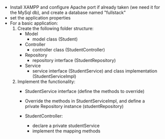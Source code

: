 * Install XAMPP and configure Apache port if already taken (we need it for the MySql db), and create a database named "fullstack"
* set the application properties
* For a basic application:
  1. Create the following folder structure:
      - Model
          - model class (Student)
      - Controller
          - controller class (StudentController)
      - Repository
          - repository interface (StudentRepository)
      - Service
          - service interface (StudentService) and class implementation (StudentServiceImpl)
  2. Implement the functionality:
     - StudentService interface (define the methods to override)
     - Override the methods in StudentServiceImpl, and define a private Repository instance (studentRepository)

     - StudentController:
         - declare a private studentService
         - implement the mapping methods